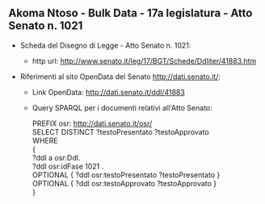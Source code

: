 ## Akoma Ntoso - Bulk Data - 17a legislatura - Atto Senato n. 1021 ##

* Scheda del Disegno di Legge - Atto Senato n. 1021:
	* http url: http://www.senato.it/leg/17/BGT/Schede/Ddliter/41883.htm

* Riferimenti al sito OpenData del Senato http://dati.senato.it/:
	* Link OpenData: http://dati.senato.it/ddl/41883
	* Query SPARQL per i documenti relativi all'Atto Senato:

        PREFIX osr: <http://dati.senato.it/osr/>  
		SELECT DISTINCT ?testoPresentato ?testoApprovato  
		WHERE  
		{  
		    ?ddl a osr:Ddl.  
		    ?ddl osr:idFase 1021 .  
		    OPTIONAL { ?ddl osr:testoPresentato ?testoPresentato }  
		    OPTIONAL { ?ddl osr:testoApprovato ?testoApprovato }  
		}
		